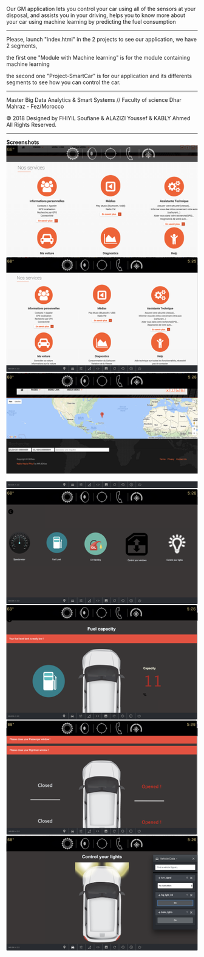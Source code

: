 Our GM application lets you control your car using all of the sensors at your disposal, and assists you in your driving, helps you to know more about your car using machine learning by predicting the fuel consumption


-----------

Please, launch "index.html" in the 2 projects to see our application, we have 2 segments, 

the first one "Module with Machine learning" is for the module containing machine learning

the second one "Project-SmartCar" is for our application and its differents segments to see how you can control the car.

-----------
Master Big Data Analytics & Smart Systems // Faculty of science Dhar Mahraz - Fez/Morocco

© 2018 Designed by FHIYIL Soufiane & ALAZIZI Youssef & KABLY Ahmed All Rights Reserved.


-----------
<b>Screenshots</b>
<img src="/Screenshots/capture_1.png"/>
<img src="/Screenshots/capture_2.png"/>
<img src="/Screenshots/capture_3.png"/>
<img src="/Screenshots/capture_4.png"/>
<img src="/Screenshots/capture_5.png"/>
<img src="/Screenshots/capture_6.png"/>
<img src="/Screenshots/capture_7.png"/>